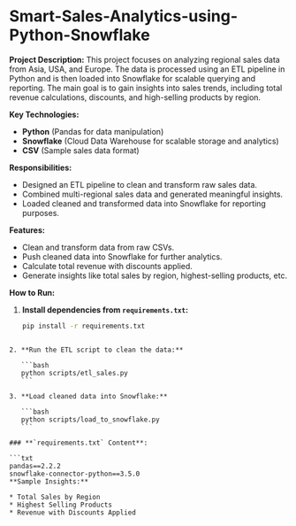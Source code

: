 # Smart-Sales-Analytics-using-Python-Snowflake

**Project Description:**
This project focuses on analyzing regional sales data from Asia, USA, and Europe. The data is processed using an ETL pipeline in Python and is then loaded into Snowflake for scalable querying and reporting. The main goal is to gain insights into sales trends, including total revenue calculations, discounts, and high-selling products by region.

**Key Technologies:**
- **Python** (Pandas for data manipulation)
- **Snowflake** (Cloud Data Warehouse for scalable storage and analytics)
- **CSV** (Sample sales data format)

**Responsibilities:**
- Designed an ETL pipeline to clean and transform raw sales data.
- Combined multi-regional sales data and generated meaningful insights.
- Loaded cleaned and transformed data into Snowflake for reporting purposes.

**Features:**
- Clean and transform data from raw CSVs.
- Push cleaned data into Snowflake for further analytics.
- Calculate total revenue with discounts applied.
- Generate insights like total sales by region, highest-selling products, etc.

**How to Run:**
1. **Install dependencies from `requirements.txt`:**
   ```bash
   pip install -r requirements.txt
````

2. **Run the ETL script to clean the data:**

   ```bash
   python scripts/etl_sales.py
   ```

3. **Load cleaned data into Snowflake:**

   ```bash
   python scripts/load_to_snowflake.py
   ```

### **`requirements.txt` Content**:

```txt
pandas==2.2.2
snowflake-connector-python==3.5.0
**Sample Insights:**

* Total Sales by Region
* Highest Selling Products
* Revenue with Discounts Applied

````
